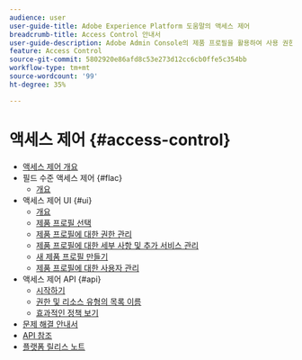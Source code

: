 ```yaml
---
audience: user
user-guide-title: Adobe Experience Platform 도움말의 액세스 제어
breadcrumb-title: Access Control 안내서
user-guide-description: Adobe Admin Console의 제품 프로필을 활용하여 사용 권한 및 샌드박스를 사용자와 연결합니다.
feature: Access Control
source-git-commit: 5802920e86afd8c53e273d12cc6cb0ffe5c354bb
workflow-type: tm+mt
source-wordcount: '99'
ht-degree: 35%

---
```



# 액세스 제어 {#access-control}

* [액세스 제어 개요](home.md)
* 필드 수준 액세스 제어 {#flac}
   * [개요](flac/overview.md)
* 액세스 제어 UI {#ui}
   * [개요](ui/overview.md)
   * [제품 프로필 선택](ui/browse.md)
   * [제품 프로필에 대한 권한 관리](ui/permissions.md)
   * [제품 프로필에 대한 세부 사항 및 추가 서비스 관리](ui/details-and-services.md)
   * [새 제품 프로필 만들기](ui/create-profile.md)
   * [제품 프로필에 대한 사용자 관리](ui/users.md)
* 액세스 제어 API {#api}
   * [시작하기](api/getting-started.md)
   * [권한 및 리소스 유형의 목록 이름](api/permissions-and-resource-types.md)
   * [효과적인 정책 보기](api/effective-policies.md)
* [문제 해결 안내서](troubleshooting-guide.md)
* [API 참조](https://www.adobe.io/experience-platform-apis/references/access-control/)
* [플랫폼 릴리스 노트](https://www.adobe.com/go/platform-release-notes-en)